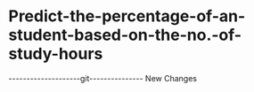 # Predict-the-percentage-of-an-student-based-on-the-no.-of-study-hours
--------------------git---------------
New Changes